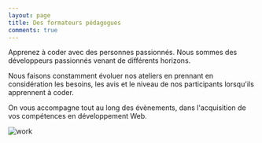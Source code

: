 ```yaml
---
layout: page
title: Des formateurs pédagogues
comments: true
---
```


Apprenez à coder avec des personnes passionnés. Nous sommes des développeurs passionnés venant de différents horizons.

Nous faisons constamment évoluer nos ateliers en prennant en considération les besoins, les avis et le niveau de nos participants lorsqu'ils apprennent à coder.

On vous accompagne tout au long des évènements, dans l'acquisition de vos compétences en développement Web.



![work](/assets/images/head.jpg)
